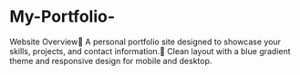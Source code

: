 # My-Portfolio-
Website Overview
A personal portfolio site designed to showcase your skills, projects, and contact information. Clean layout with a blue gradient theme and responsive design for mobile and desktop.

